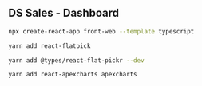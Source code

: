 ## DS Sales - Dashboard

```bash
npx create-react-app front-web --template typescript

yarn add react-flatpick

yarn add @types/react-flat-pickr --dev

yarn add react-apexcharts apexcharts
```
